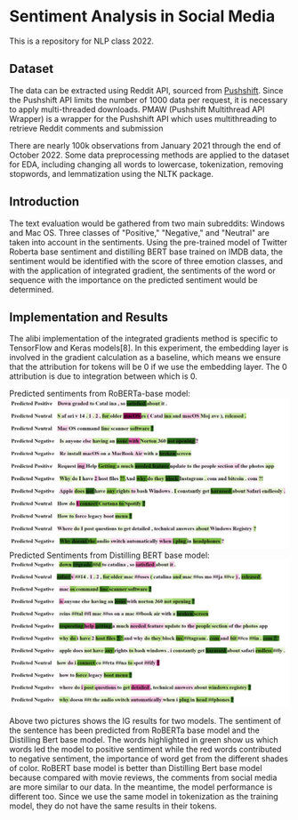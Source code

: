 # Sentiment Analysis in Social Media 
This is a repository for NLP class 2022.

## Dataset
The data can be extracted using Reddit API, sourced from [Pushshift](https://files.pushshift.io/reddit/). Since the Pushshift API limits the number of 1000 data per request, it is necessary to apply multi-threaded downloads. PMAW (Pushshift Multithread API Wrapper) is a wrapper for the Pushshift API which uses multithreading to retrieve Reddit comments and submission

There are nearly 100k observations from January 2021 through the end of October 2022. Some data preprocessing methods are applied to the dataset for EDA,  including changing all words to lowercase, tokenization, removing stopwords, and lemmatization using the NLTK package.

## Introduction
The text evaluation would be gathered from two main subreddits: Windows and Mac OS. Three classes of "Positive," "Negative," and "Neutral" are taken into account in the sentiments. Using the pre-trained model of Twitter Roberta base sentiment and distilling BERT base trained on IMDB data, the sentiment would be identified with the score of three emotion classes, and with the application of integrated gradient, the sentiments of the word or sequence with the importance on the predicted sentiment would be determined. 

## Implementation and Results
The alibi implementation of the integrated gradients method is specific to TensorFlow and Keras models[8]. In this experiment, the embedding layer is involved in the gradient calculation as a baseline, which means we ensure that the attribution for tokens will be 0 if we use the embedding layer. The 0 attribution is due to integration between which is 0.

Predicted sentiments from RoBERTa-base model:
![Results](images/pic1.jpg "Predicted sentiments from RoBERTa-base model")
Predicted Sentiments from Distilling BERT base model:
![Results](images/pic2.jpg " Predicted Sentiments from Distilling BERT base model")


Above two pictures shows the IG results for two models. The sentiment of the sentence has been predicted from RoBERTa base model and the Distilling Bert base model. The words highlighted in green show us which words led the model to positive sentiment while the red words contributed to negative sentiment, the importance of word get from the different shades of color. 
RoBERT base model is better than Distilling Bert base model because compared with movie reviews, the comments from social media are more similar to our data. In the meantime, the model performance is different too. Since we use the same model in tokenization as the training model, they do not have the same results in their tokens.
